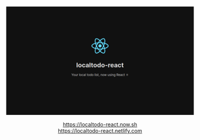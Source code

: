 <!-- markdownlint-disable MD033 MD041 -->

<div align="center">

![localtodo-react](./public/og.png)

<https://localtodo-react.now.sh> <br/>
<https://localtodo-react.netlify.com>

</div>
